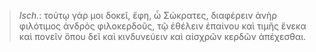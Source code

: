 

>  *Isch.*: τούτῳ γάρ μοι δοκεῖ, ἔφη, ὦ Σώκρατες, διαφέρειν ἀνὴρ φιλότιμος ἀνδρὸς φιλοκερδοῦς, τῷ ἐθέλειν ἐπαίνου καὶ τιμῆς ἕνεκα καὶ πονεῖν ὅπου δεῖ καὶ κινδυνεύειν καὶ αἰσχρῶν κερδῶν ἀπέχεσθαι.